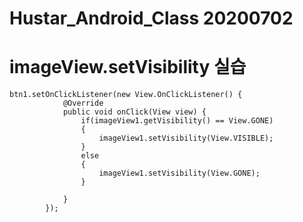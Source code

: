 Hustar_Android_Class 20200702
====================

# imageView.setVisibility 실습

```
btn1.setOnClickListener(new View.OnClickListener() {
            @Override
            public void onClick(View view) {
                if(imageView1.getVisibility() == View.GONE)
                {
                    imageView1.setVisibility(View.VISIBLE);
                }
                else
                {
                    imageView1.setVisibility(View.GONE);
                }

            }
        });
```